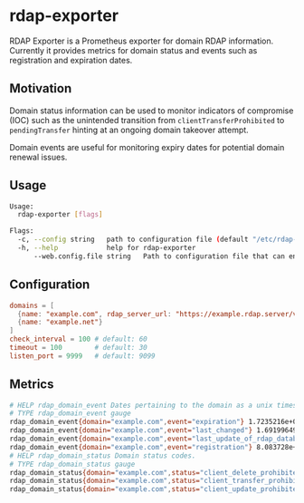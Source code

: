 # rdap-exporter

RDAP Exporter is a Prometheus exporter for domain RDAP information. Currently it provides metrics for domain status and events such as registration and expiration dates.

## Motivation

Domain status information can be used to monitor indicators of compromise (IOC) such as the unintended transition from `clientTransferProhibited` to `pendingTransfer` hinting at an ongoing domain takeover attempt.

Domain events are useful for monitoring expiry dates for potential domain renewal issues.

## Usage

```sh
Usage:
  rdap-exporter [flags]

Flags:
  -c, --config string   path to configuration file (default "/etc/rdap-exporter/config.toml")
  -h, --help            help for rdap-exporter
      --web.config.file string   Path to configuration file that can enable TLS or authentication. See: https://github.com/prometheus/exporter-toolkit/blob/master/docs/web-configuration.md
```

## Configuration

```toml
domains = [
  {name: "example.com", rdap_server_url: "https://example.rdap.server/v1"}
  {name: "example.net"}
]
check_interval = 100 # default: 60
timeout = 100        # default: 30
listen_port = 9999   # default: 9099
```

## Metrics

```sh
# HELP rdap_domain_event Dates pertaining to the domain as a unix timestamp.
# TYPE rdap_domain_event gauge
rdap_domain_event{domain="example.com",event="expiration"} 1.7235216e+09
rdap_domain_event{domain="example.com",event="last_changed"} 1.691996498e+09
rdap_domain_event{domain="example.com",event="last_update_of_rdap_database"} 1.698728968e+09
rdap_domain_event{domain="example.com",event="registration"} 8.083728e+08
# HELP rdap_domain_status Domain status codes.
# TYPE rdap_domain_status gauge
rdap_domain_status{domain="example.com",status="client_delete_prohibited"} 1
rdap_domain_status{domain="example.com",status="client_transfer_prohibited"} 1
rdap_domain_status{domain="example.com",status="client_update_prohibited"} 1
```
